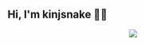 ## Hi, I'm kinjsnake 👋😎




<div align="center">
  <img src="https://profile-counter.glitch.me/kinjsnake/count.svg?"  />
</div>


<!--
**kinjsnake/kinjsnake** is a ✨ _special_ ✨ repository because its `README.md` (this file) appears on your GitHub profile.

Here are some ideas to get you started:

- 🔭 I’m currently working on ...
- 🌱 I’m currently learning ...
- 👯 I’m looking to collaborate on ...
- 🤔 I’m looking for help with ...
- 💬 Ask me about ...
- 📫 How to reach me: ...
- 😄 Pronouns: ...
- ⚡ Fun fact: ...
-->
